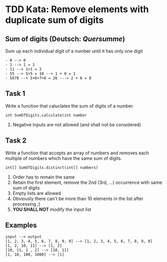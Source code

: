 # TDD Kata: Remove elements with duplicate sum of digits

## Sum of digits (Deutsch: _Quersumme_)

Sum up each individual digit of a number until it has only one digit

```
- 0 --> 0
- 1 --> 1 = 1
- 11 --> 1+1 = 2
- 55 --> 5+5 = 10 --> 1 + 0 = 1
- 5678 --> 5+6+7+8 = 26 ---> 2 + 6 = 8
```

## Task 1

Write a function that caluclates the sum of digits of a number.

`int SumOfDigits.calculate(int number`

1. Negative Inputs are not allowed (and shall not be considered)


## Task 2

Write a function that accepts an array of numbers and removes each multiple of numbers which have the same sum of digits.

`int[] SumOfDigits.distinct(int[] numbers)`

1. Order has to remain the same
2. Retain the first element, remove the 2nd (3rd, ...) occurrence with same sum of digits
3. Empty lists are allowed
4. Obviously there can't be more than 10 elements in the list after processing ;)
5. **YOU SHALL NOT** modify the input list

## Examples

```
input --> output
[1, 2, 3, 4, 5, 6, 7, 8, 9, 0] --> [1, 2, 3, 4, 5, 6, 7, 8, 9, 0]
[1, 2, 10, 11] --> [1, 2]
[10, 11, 1 , 2] --> [10, 11]
[1, 10, 100, 1000] --> [1]
 ```